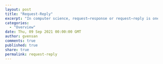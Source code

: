 ```yaml
---
layout: post
title: "Request-Reply"
excerpt: "In computer science, request–response or request–reply is one of the basic methods computers use to communicate with each other in a network, in which the first computer sends a request for some data and the second responds to the request"
categories:
  - "Overview"
date: Thu, 09 Sep 2021 00:00:00 GMT
author: gvensan
comments: true
published: true
share: true
permalink: request-reply
---
```

